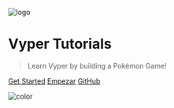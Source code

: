 ![logo](media/cover.jpg ':size=600')

# Vyper Tutorials

> Learn Vyper by building a Pokémon Game!

[Get Started](https://vyper.fun/lessons.html)
[Empezar](https://vyper.fun/lessons.html)
[GitHub](https://github.com/dappkit/vyper.fun)

<!-- [开始吧](zh-cn/WELCOME.md)
[はじめる](ja-jp/WELCOME.md)
[Commencer](fr/WELCOME.md)
[German](de/WELCOME.md)
[Iniziare](it/WELCOME.md)
[Iniciar](pt-br/WELCOME.md)
[Начать](ru/WELCOME.md)
[Empezar](es/WELCOME.md)
[البدء](ar-sa/WELCOME.md) -->

<!-- Overwrite Background Image with black -->

![color](#FFFFFF)
